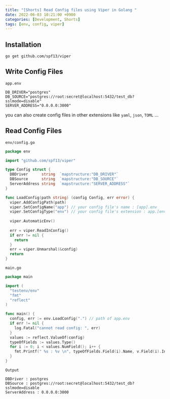 ```yaml
---
title: "[Shorts] Read Config files using Viper in Golang "
date: 2022-06-03 10:21:00 +0900
categories: [Development, Shorts]
tags: [env, config, viper]
---
```


## Installation

```shell
go get github.com/spf13/viper
```

## Write Config Files

`app.env`

```
DB_DRIVER="postgres"
DB_SOURCE="postgres://root:secret@localhost:5432/test_db?sslmode=disable"
SERVER_ADDRESS="0.0.0.0:3000"
```

you can also create config files in other extensions like `yaml`, `json`, `TOML` ...

## Read Config Files

`env/config.go`

```go
package env

import "github.com/spf13/viper"

type Config struct {
  DBDriver      string	`mapstructure:"DB_DRIVER"`
  DBSource      string	`mapstructure:"DB_SOURCE"`
  ServerAddress string	`mapstructure:"SERVER_ADDRESS"`
}

func LoadConfig(path string) (config Config, err error) {
  viper.AddConfigPath(path)
  viper.SetConfigName("app") // your config file's name : [app].env
  viper.SetConfigType("env") // your config file's extension : app.[env]
  
  viper.AutomaticEnv()
  
  err = viper.ReadInConfig()
  if err != nil {
    return
  }
  err = viper.Unmarshal(&config)
  return
}

```

`main.go`

```go
package main

import (
  "testenv/env"
  "fmt"
  "reflect"
)

func main() {
  config, err := env.LoadConfig(".") // path of app.env
  if err != nil {
    log.Fatal("cannot read config: ", err)
  }
  values := reflect.ValueOf(config)
  typeOfFields := values.Type()
  for i := 0; i < values.NumField(); i++ {
    fmt.Printf(" %s : %v \n", typeOfFields.Field(i).Name, v.Field(i).Interface())
  }
}
```

`Output`

```shell
DBDriver : postgres
DBSource : postgres://root:secret@localhost:5432/test_db?sslmode=disable
ServerAddress : 0.0.0.0:3000
```



